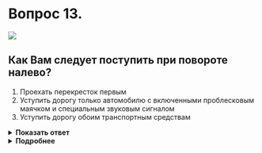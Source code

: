 # Вопрос 13.

![](https://s.drom.ru/i24228/pdd/tickets/2016/1543885012.jpg)

## Как Вам следует поступить при повороте налево?

1. Проехать перекресток первым
2. Уступить дорогу только автомобилю с включенными проблесковым маячком и специальным звуковым сигналом
3. Уступить дорогу обоим транспортным средствам

<details>
<summary><b>Показать ответ</b></summary>
Правильный ответ: 3
</details>
<details>
<summary><b>Подробнее</b></summary>
Перекрёсток регулируемый. Знаки приоритета «не работают». «Оперативник» со специальными сигналами отступает от требований сигналов светофора. Другие водители обязаны обеспечить его беспрепятственный проезд. При повороте налево Вы обязаны уступить легковому автомобилю, движущемуся прямо со встречного направления.
(Пункты 3.1, 3.2, 13.3, 13.4 ПДД)
</details>